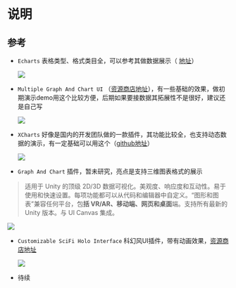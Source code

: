 # 说明

## 参考

+ `Echarts`  表格类型、格式类目全，可以参考其做数据展示（ [地址](https://echarts.apache.org/examples/zh/index.html)）

  ![](https://bitstudiopicbed.oss-cn-beijing.aliyuncs.com/picsbed/202210192327424.png)

+ `Multiple Graph And Chart UI` （[资源商店地址](https://assetstore.unity.com/packages/2d/gui/multiple-graph-and-chart-ui-pack-198835)），有一些基础的效果，做初期演示demo用这个比较方便，后期如果要接数据其拓展性不是很好，建议还是自己写

  ![](https://bitstudiopicbed.oss-cn-beijing.aliyuncs.com/picsbed/202210192327943.png)

+ `XCharts`  好像是国内的开发团队做的一款插件，其功能比较全，也支持动态数据的演示，有一定基础可以用这个（[github地址](https://github.com/XCharts-Team/XCharts)）

  ![](https://bitstudiopicbed.oss-cn-beijing.aliyuncs.com/picsbed/202210192328535.png)

+  `Graph And Chart` 插件，暂未研究，亮点是支持三维图表格式的展示

  > 适用于 Unity 的顶级 2D/3D 数据可视化。美观度、响应度和互动性。易于使用和快速设置。每项功能都可以从代码和编辑器中自定义。“图形和图表”兼容任何平台，包**括 VR/AR、移动端、网页和桌面**端。支持所有最新的 Unity 版本。与 UI Canvas 集成。

  ![](https://bitstudiopicbed.oss-cn-beijing.aliyuncs.com/picsbed/202210192328338.png)

+ `Customizable SciFi Holo Interface`  科幻风UI插件，带有动画效果，[资源商店地址](https://assetstore.unity.com/packages/2d/textures-materials/customizable-scifi-holo-interface-69794)

  ![](https://bitstudiopicbed.oss-cn-beijing.aliyuncs.com/picsbed/202210192329146.png)

+ 待续